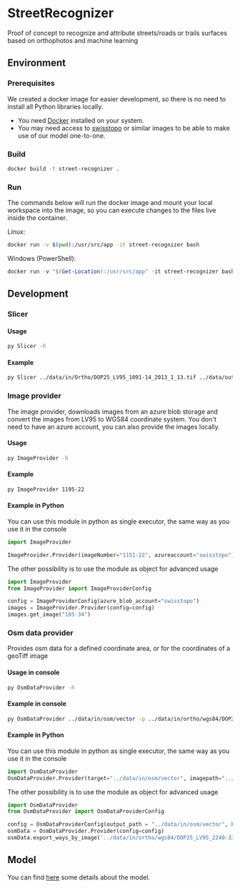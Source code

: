 # StreetRecognizer

Proof of concept to recognize and attribute streets/roads or trails surfaces based on orthophotos and machine learning

## Environment

### Prerequisites

We created a docker image for easier development, so there is no need to install all Python libraries locally.

- You need [Docker](https://www.docker.com/) installed on your system.
- You may need access to [swisstopo](https://www.swisstopo.admin.ch/) or similar images to be able to make use of our model one-to-one.

### Build

```bash
docker build -t street-recognizer .
```

### Run

The commands below will run the docker image and mount your local workspace into the image, so you can execute changes to the files live inside the container.

Linux:

```bash
docker run -v $(pwd):/usr/src/app -it street-recognizer bash
```

Windows (PowerShell):

```powershell
docker run -v "$(Get-Location):/usr/src/app" -it street-recognizer bash
```

## Development

### Slicer

#### Usage

```bash
py Slicer -h
```

#### Example

```bash
py Slicer ../data/in/Ortho/DOP25_LV95_1091-14_2013_1_13.tif ../data/out
```

### Image provider

The image provider, downloads images from an azure blob storage and convert the images from LV95 to WGS84 coordinate system. You don't need to have an azure account, you can also provide the images locally.

#### Usage

```bash
py ImageProvider -h
```

#### Example

```bash
py ImageProvider 1195-22
```

#### Example in Python

You can use this module in python as single executor, the same way as you use it in the console

```python
import ImageProvider

ImageProvider.Provider(imageNumber="1151-22", azureaccount="swisstopo")
```

The other possibility is to use the module as object for advanced usage

```python
import ImageProvider
from ImageProvider import ImageProviderConfig

config = ImageProviderConfig(azure_blob_account="swisstopo")
images = ImageProvider.Provider(config=config)
images.get_image("185-34")

```

### Osm data provider

Provides osm data for a defined coordinate area, or for the coordinates of a geoTiff image

#### Usage in console

```bash
py OsmDataProvider -h
```

#### Example in console

```bash
py OsmDataProvider ../data/in/osm/vector -p ../data/in/ortho/wgs84/DOP25_LV95_2240-33_2015_1_15.tif
```

#### Example in Python

You can use this module in python as single executor, the same way as you use it in the console

```python
import OsmDataProvider
OsmDataProvider.Provider(target="../data/in/osm/vector", imagepath="../data/in/ortho/wgs84/DOP25_LV95_2240-33_2015_1_15.tif")
```

The other possibility is to use the module as object for advanced usage

```python
import OsmDataProvider
from OsmDataProvider import OsmDataProviderConfig

config = OsmDataProviderConfig(output_path = "../data/in/osm/vector", buffer={})
osmData = OsmDataProvider.Provider(config=config)
osmData.export_ways_by_image('../data/in/ortho/wgs84/DOP25_LV95_2240-33_2015_1_15.tif')

```

## Model

You can find [here](model.md) some details about the model.
